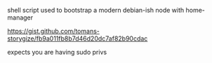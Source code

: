 
shell script used to bootstrap a modern debian-ish node with home-manager

https://gist.github.com/tomans-storygize/fb9a011fb8b7d46d20dc7af82b90cdac

expects you are having sudo privs
